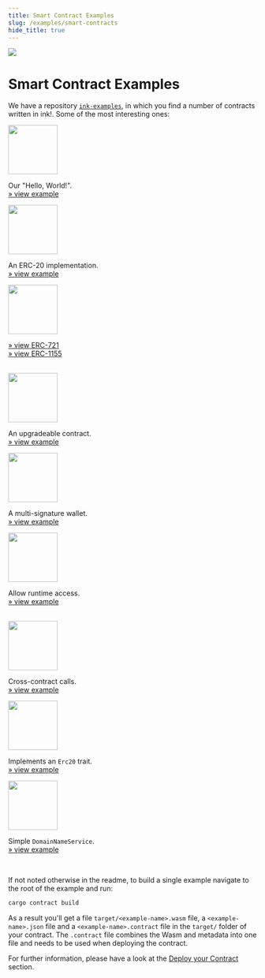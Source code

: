 ```yaml
---
title: Smart Contract Examples
slug: /examples/smart-contracts
hide_title: true
---
```


<img src="/img/title/frontend.svg" className="titlePic" />

# Smart Contract Examples

We have a repository <a href="https://github.com/use-ink/ink-examples/tree/main">`ink-examples`</a>,
in which you find a number of contracts written in ink!.
Some of the most interesting ones:

<div className="row">
    <div className="col text--center">
        <a href="https://github.com/use-ink/ink-examples/tree/main/flipper"><img src="/img/icons/flipper.svg" width="100" /></a>
        <p>
            Our "Hello, World!".<br/>
            <a href="https://github.com/use-ink/ink-examples/tree/main/flipper">» view example</a>
        </p>
    </div>
    <div className="col text--center">
        <a href="https://github.com/use-ink/ink-examples/tree/main/erc20"><img src="/img/icons/erc20.svg" width="100" /></a>
        <p>
            An ERC-20 implementation.<br/>
            <a href="https://github.com/use-ink/ink-examples/tree/main/erc20">» view example</a>
        </p>
    </div>
    <div className="col text--center">
        <a href="https://github.com/use-ink/ink-examples/tree/main/erc721"><img src="/img/icons/nft.svg" width="100" /></a>
        <p>
            <a href="https://github.com/use-ink/ink-examples/tree/main/erc721">» view ERC-721</a>
            <br/>
            <a href="https://github.com/use-ink/ink-examples/tree/main/erc1155">» view ERC-1155</a>
        </p>
    </div>
</div>

<br/>

<div className="row">
    <div className="col text--center">
        <a href="https://github.com/use-ink/ink-examples/tree/main/upgradeable-contracts"><img src="/img/icons/upgradable.svg" width="100" /></a>
        <p>
            An upgradeable contract.<br/>
            <a href="https://github.com/use-ink/ink-examples/tree/main/upgradeable-contracts">» view example</a>
        </p>
    </div>
    <div className="col text--center">
        <a href="https://github.com/use-ink/ink-examples/tree/main/multisig"><img src="/img/icons/multisig.svg" width="100" /></a>
        <p>
            A multi-signature wallet.<br/>
            <a href="https://github.com/use-ink/ink-examples/tree/main/multisig">» view example</a>
        </p>
    </div>
    <div className="col text--center">
        <a href="https://github.com/use-ink/ink-examples/tree/main/rand-extension"><img src="/img/icons/rand-extension.svg" width="100" /></a>
        <p>
            Allow runtime access.<br/>
            <a href="https://github.com/use-ink/ink-examples/tree/main/rand-extension">» view example</a>
        </p>
    </div>
</div>

<br/>

<div className="row">
    <div className="col text--center">
        <a href="https://github.com/use-ink/ink-examples/tree/main/cross-contract-calls"><img src="/img/icons/delegator.svg" width="100" /></a>
        <p>
            Cross-contract calls.<br/>
            <a href="https://github.com/use-ink/ink-examples/tree/main/cross-contract-calls">» view example</a>
        </p>
    </div>
    <div className="col text--center">
        <a href="https://github.com/use-ink/ink-examples/tree/main/trait-erc20"><img src="/img/icons/trait-erc20.svg" width="100" /></a>
        <p>
            Implements an <code>Erc20</code> trait.<br/>
            <a href="https://github.com/use-ink/ink-examples/tree/main/trait-erc20">» view example</a>
        </p>
    </div>
    <div className="col text--center">
        <a href="https://github.com/use-ink/ink-examples/tree/main/dns"><img src="/img/icons/dns.svg" width="100" /></a>
        <p>
            Simple <code>DomainNameService</code>.<br/>
            <a href="https://github.com/use-ink/ink-examples/tree/main/dns">» view example</a>
        </p>
    </div>
</div>

<br/>

If not noted otherwise in the readme, to build a single example navigate to the root of
the example and run:

```bash
cargo contract build
```

As a result you'll get a file `target/<example-name>.wasm` file, a `<example-name>.json` file
and a `<example-name>.contract` file in the `target/` folder of your contract.
The `.contract` file combines the Wasm and metadata into one file and needs to be used
when deploying the contract.

For further information, please have a look at the
[Deploy your Contract](../getting-started/deploying.md) section.
